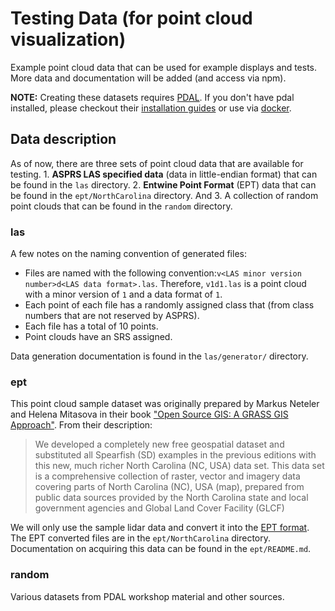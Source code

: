 # Testing Data (for point cloud visualization)

Example point cloud data that can be used for example displays and tests. More data and documentation will be added (and access via npm).

**NOTE:** Creating these datasets requires [PDAL](https://pdal.io). If you don't have pdal installed, please checkout their [installation guides]((https://pdal.io/download.html)) or use via [docker](https://pdal.io/quickstart.html).

## Data description
As of now, there are three sets of point cloud data that are available for testing. 1. **ASPRS LAS specified data** (data in little-endian format) that can be found in the `las` directory. 2. **Entwine Point Format** (EPT) data that can be found in the `ept/NorthCarolina` directory. And 3. A collection of random point clouds that can be found in the `random` directory.

### las
A few notes on the naming convention of generated files:

- Files are named with the following convention:`v<LAS minor version number>d<LAS data format>.las`. Therefore, `v1d1.las` is a point cloud with a minor version of `1` and a data format of `1`.
- Each point of each file has a randomly assigned class that (from class numbers that are not reserved by ASPRS).
- Each file has a total of 10 points.
- Point clouds have an SRS assigned.

Data generation documentation is found in the `las/generator/` directory.

### ept

This point cloud sample dataset was originally prepared by Markus Neteler and Helena Mitasova in their book ["Open Source GIS: A GRASS GIS Approach"](https://grassbook.org/datasets/datasets-3rd-edition/). From their description:
> We developed a completely new free geospatial dataset and substituted all Spearfish (SD) examples in the previous editions with this new, much richer North Carolina (NC, USA) data set. This data set is a comprehensive collection of raster, vector and imagery data covering parts of North Carolina (NC), USA (map), prepared from public data sources provided by the North Carolina state and local government agencies and Global Land Cover Facility (GLCF)

We will only use the sample lidar data and convert it into the [EPT format](https://github.com/connormanning/ept). The EPT converted files are in the `ept/NorthCarolina` directory. Documentation on acquiring this data can be found in the `ept/README.md`. 

### random

Various datasets from PDAL workshop material and other sources.
